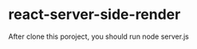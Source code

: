 react-server-side-render
========================
After clone this poroject, you should run node server.js
